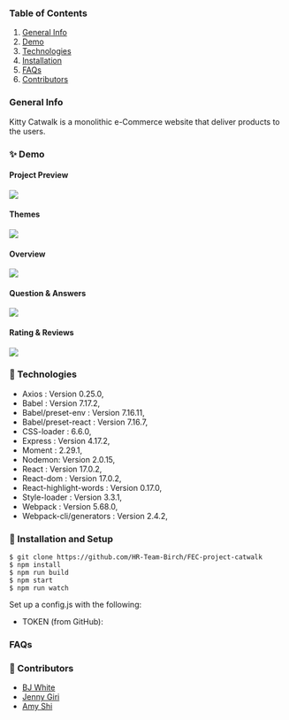 ### Table of Contents
1. [General Info](#🌳-General-Info)
2. [Demo](#✨-Demo)
3. [Technologies](#🧪-Technologies)
4. [Installation](#🚀-Installation)
5. [FAQs](#FAQS)
6. [Contributors](#🤝-Contributors)


### General Info
Kitty Catwalk is a monolithic e-Commerce website that deliver products to the users.

### ✨ Demo

#### Project Preview
![](https://imgur.com/AVerIAy.gif)

#### Themes
![](https://imgur.com/AVerIAy.gif)

#### Overview
![](https://imgur.com/X19DaZR.gif)

#### Question & Answers
![](https://imgur.com/jZcttxB.gif)

#### Rating & Reviews
![](https://i.imgur.com/fMTMZKa.gif)

### 🧪 Technologies
* Axios : Version 0.25.0,
* Babel : Version 7.17.2,
* Babel/preset-env : Version 7.16.11,
* Babel/preset-react : Version 7.16.7,
* CSS-loader : 6.6.0,
* Express : Version 4.17.2,
* Moment : 2.29.1,
* Nodemon: Version 2.0.15,
* React : Version 17.0.2,
* React-dom : Version 17.0.2,
* React-highlight-words : Version 0.17.0,
* Style-loader : Version 3.3.1,
* Webpack : Version 5.68.0,
* Webpack-cli/generators : Version 2.4.2,



### 🚀 Installation and Setup
```
$ git clone https://github.com/HR-Team-Birch/FEC-project-catwalk
$ npm install
$ npm run build
$ npm start
$ npm run watch
```
Set up a config.js with the following:

* TOKEN (from GitHub):


### FAQs


### 🤝 Contributors
- [BJ White](https://www.linkedin.com/in/bj-white/)
- [Jenny Giri](https://www.linkedin.com/in/jgiri/)
- [Amy Shi](https://www.linkedin.com/in/amy-shi218/)
